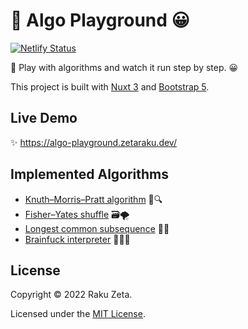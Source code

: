 # 🎡 Algo Playground 😀

[![Netlify Status](https://api.netlify.com/api/v1/badges/f150676d-2b9f-4539-b6de-1ed9070be7c8/deploy-status)](https://app.netlify.com/sites/algo-playground/deploys)

🎡 Play with algorithms and watch it run step by step. 😀

This project is built with [Nuxt 3](https://v3.nuxtjs.org) and [Bootstrap 5](https://getbootstrap.com/).

## Live Demo

✨ <https://algo-playground.zetaraku.dev/>

## Implemented Algorithms

- [Knuth–Morris–Pratt algorithm](https://algo-playground.zetaraku.dev/alg/kmp) 📑🔍
- [Fisher–Yates shuffle](https://algo-playground.zetaraku.dev/alg/shuffle) 🗃️🌪️
- [Longest common subsequence](https://algo-playground.zetaraku.dev/alg/lcs) 📑📑
- [Brainfuck interpreter](https://algo-playground.zetaraku.dev/alg/bf) 👨‍💻🤪

## License

Copyright © 2022 Raku Zeta.

Licensed under the [MIT License](./LICENSE).
